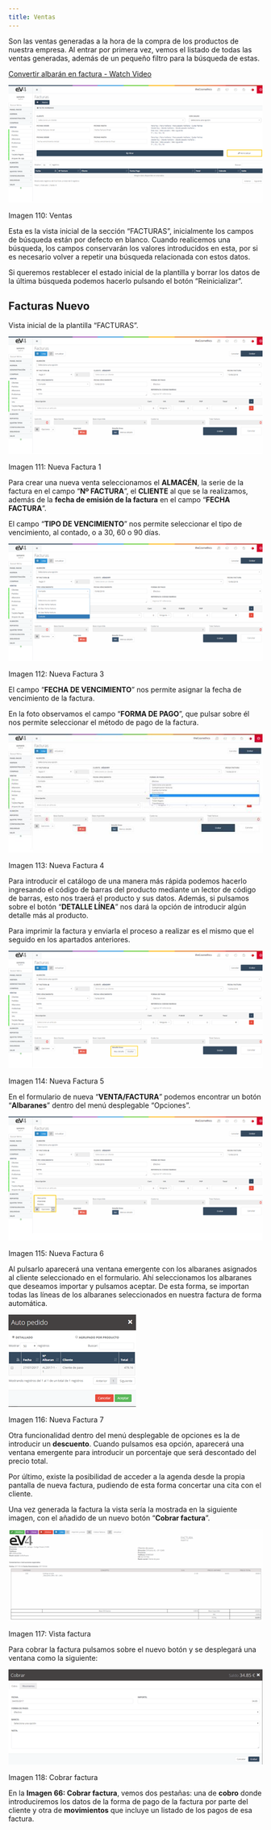 ```yaml
---
title: Ventas
---
```


Son las ventas generadas a la hora de la compra de los productos de nuestra empresa. Al entrar por primera vez, vemos el listado de todas las ventas generadas, además de un pequeño filtro para la búsqueda de estas.

[Convertir albarán en factura - Watch Video](https://www.loom.com/share/e24f4bf2bcd0410fb5f2f6569a1293ea)

![Imagen01](../../../assets/primerafactura/image114-2.png)

Imagen 110: Ventas

Esta es la vista inicial de la sección “FACTURAS”, inicialmente los campos de búsqueda están por defecto en blanco. Cuando realicemos una búsqueda, los campos conservarán los valores introducidos en esta, por si es necesario volver a repetir una búsqueda relacionada con estos datos.

Si queremos restablecer el estado inicial de la plantilla y borrar los datos de la última búsqueda podemos hacerlo pulsando el botón “Reinicializar”.

## Facturas Nuevo

Vista inicial de la plantilla “FACTURAS”.

![Imagen02](../../../assets/primerafactura/image115-2.png)

Imagen 111: Nueva Factura 1

Para crear una nueva venta seleccionamos el **ALMACÉN**, la serie de la factura en el campo “**Nº FACTURA**”, el **CLIENTE** al que se la realizamos, además de la **fecha de emisión de la factura** en el campo “**FECHA FACTURA**”.

El campo “**TIPO DE VENCIMIENTO**” nos permite seleccionar el tipo de vencimiento, al contado, o a 30, 60 o 90 días.

![Imagen03](../../../assets/primerafactura/image116-2.png)

Imagen 112: Nueva Factura 3

El campo “**FECHA DE VENCIMIENTO**” nos permite asignar la fecha de vencimiento de la factura.

En la foto observamos el campo “**FORMA DE PAGO**”, que pulsar sobre él nos permite seleccionar el método de pago de la factura.

![Imagen04](../../../assets/primerafactura/image117-2.jpg)

Imagen 113: Nueva Factura 4

Para introducir el catálogo de una manera más rápida podemos hacerlo ingresando el código de barras del producto mediante un lector de código de barras, esto nos traerá el producto y sus datos. Además, si pulsamos sobre el botón “**DETALLE LÍNEA**” nos dará la opción de introducir algún detalle más al producto.

Para imprimir la factura y enviarla el proceso a realizar es el mismo que el seguido en los apartados anteriores.

![Imagen05](../../../assets/primerafactura/image118-2.png)

Imagen 114: Nueva Factura 5

En el formulario de nueva “**VENTA/FACTURA**” podemos encontrar un botón “**Albaranes**” dentro del menú desplegable “Opciones”.

![Imagen06](../../../assets/primerafactura/image119-2.png)

Imagen 115: Nueva Factura 6

Al pulsarlo aparecerá una ventana emergente con los albaranes asignados al cliente seleccionado en el formulario. Ahí seleccionamos los albaranes que deseamos importar y pulsamos aceptar. De esta forma, se importan todas las líneas de los albaranes seleccionados en nuestra factura de forma automática.

![Imagen07](../../../assets/primerafactura/image120-2.png)

Imagen 116: Nueva Factura 7

Otra funcionalidad dentro del menú desplegable de opciones es la de introducir un **descuento**. Cuando pulsamos esa opción, aparecerá una ventana emergente para introducir un porcentaje que será descontado del precio total.

Por último, existe la posibilidad de acceder a la agenda desde la propia pantalla de nueva factura, pudiendo de esta forma concertar una cita con el cliente.

Una vez generada la factura la vista sería la mostrada en la siguiente imagen, con el añadido de un nuevo botón “**Cobrar factura**”.

![Imagen08](../../../assets/primerafactura/image121-2.png)

Imagen 117: Vista factura

Para cobrar la factura pulsamos sobre el nuevo botón y se desplegará una ventana como la siguiente:

![Imagen09](../../../assets/primerafactura/image122-2.png)

Imagen 118: Cobrar factura

En la **Imagen 66: Cobrar factura**, vemos dos pestañas: una de **cobro** donde introduciremos los datos de la forma de pago de la factura por parte del cliente y otra de **movimientos** que incluye un listado de los pagos de esa factura.
